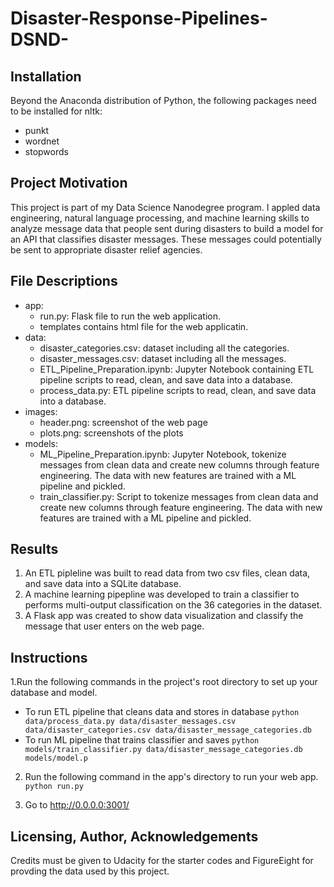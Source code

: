 # Disaster-Response-Pipelines-DSND-

## Installation
Beyond the Anaconda distribution of Python, the following packages need to be installed for nltk:
- punkt
- wordnet
- stopwords

## Project Motivation
This project is part of my Data Science Nanodegree program.
I appled data engineering, natural language processing, and machine learning skills to analyze message data that people sent during disasters to build a model for an API that classifies disaster messages.
These messages could potentially be sent to appropriate disaster relief agencies. 

## File Descriptions

* app:
    * run.py: Flask file to run the web application.
    * templates contains html file for the web applicatin.
* data:
    - disaster_categories.csv: dataset including all the categories.
    - disaster_messages.csv: dataset including all the messages.
    - ETL_Pipeline_Preparation.ipynb: Jupyter Notebook containing ETL pipeline scripts to read, clean, and save data into a database.
    - process_data.py: ETL pipeline scripts to read, clean, and save data into a database.
* images: 
    - header.png: screenshot of the web page
    - plots.png: screenshots of the plots
* models:
    - ML_Pipeline_Preparation.ipynb: Jupyter Notebook, tokenize messages from clean data and create new columns through feature engineering. 
        The data with new features are trained with a ML pipeline and pickled.
    - train_classifier.py: Script to tokenize messages from clean data and create new columns through feature engineering. 
        The data with new features are trained with a ML pipeline and pickled.    
        
## Results
1. An ETL pipleline was built to read data from two csv files, clean data, and save data into a SQLite database.
2. A machine learning pipepline was developed to train a classifier to performs multi-output classification on the 36 categories in the dataset.
3. A Flask app was created to show data visualization and classify the message that user enters on the web page.

## Instructions
1.Run the following commands in the project's root directory to set up your database and model.

   - To run ETL pipeline that cleans data and stores in database ` python data/process_data.py data/disaster_messages.csv data/disaster_categories.csv data/disaster_message_categories.db `
   - To run ML pipeline that trains classifier and saves ` python models/train_classifier.py data/disaster_message_categories.db models/model.p `
2. Run the following command in the app's directory to run your web app. `python run.py`

3. Go to http://0.0.0.0:3001/


## Licensing, Author, Acknowledgements
Credits must be given to Udacity for the starter codes and FigureEight for provding the data used by this project.


